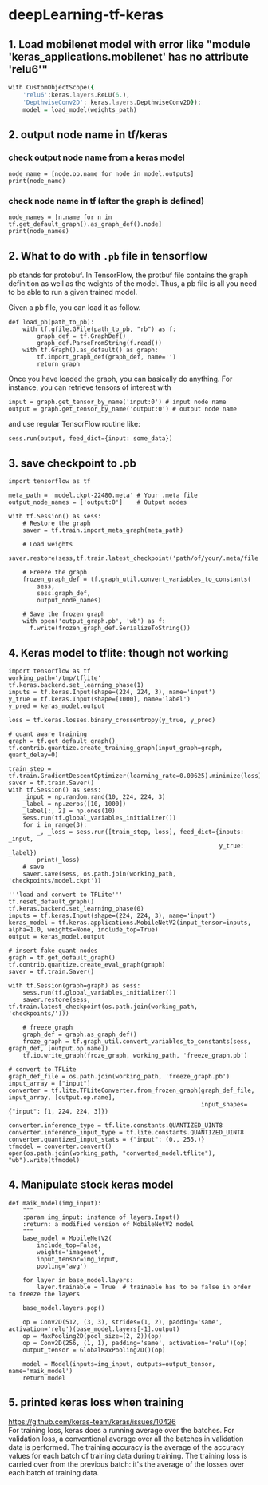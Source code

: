 # deepLearning-tf-keras

## 1. Load mobilenet model with error like "module 'keras_applications.mobilenet' has no attribute 'relu6'"
``` for keres version 2.2.4
with CustomObjectScope({
    'relu6':keras.layers.ReLU(6.),
    'DepthwiseConv2D': keras.layers.DepthwiseConv2D}):
    model = load_model(weights_path)
```

## 2. output node name in tf/keras

### check output node name from a keras model
```
node_name = [node.op.name for node in model.outputs]
print(node_name)
```

### check node name in tf (after the graph is defined)
```
node_names = [n.name for n in tf.get_default_graph().as_graph_def().node]
print(node_names)
```

## 2. What to do with `.pb` file in tensorflow
pb stands for protobuf. In TensorFlow, the protbuf file contains the graph definition as well as the weights of the model. Thus, a pb file is all you need to be able to run a given trained model.

Given a pb file, you can load it as follow.
```
def load_pb(path_to_pb):
    with tf.gfile.GFile(path_to_pb, "rb") as f:
        graph_def = tf.GraphDef()
        graph_def.ParseFromString(f.read())
    with tf.Graph().as_default() as graph:
        tf.import_graph_def(graph_def, name='')
        return graph
```
Once you have loaded the graph, you can basically do anything. For instance, you can retrieve tensors of interest with
```
input = graph.get_tensor_by_name('input:0') # input node name
output = graph.get_tensor_by_name('output:0') # output node name
```
and use regular TensorFlow routine like:
```
sess.run(output, feed_dict={input: some_data})
```
## 3. save checkpoint to .pb
```
import tensorflow as tf

meta_path = 'model.ckpt-22480.meta' # Your .meta file
output_node_names = ['output:0']    # Output nodes

with tf.Session() as sess:
    # Restore the graph
    saver = tf.train.import_meta_graph(meta_path)

    # Load weights
    saver.restore(sess,tf.train.latest_checkpoint('path/of/your/.meta/file'))

    # Freeze the graph
    frozen_graph_def = tf.graph_util.convert_variables_to_constants(
        sess,
        sess.graph_def,
        output_node_names)

    # Save the frozen graph
    with open('output_graph.pb', 'wb') as f:
      f.write(frozen_graph_def.SerializeToString())
```      

## 4. Keras model to tflite: though not working
```
import tensorflow as tf
working_path='/tmp/tflite'
tf.keras.backend.set_learning_phase(1)
inputs = tf.keras.Input(shape=(224, 224, 3), name='input')
y_true = tf.keras.Input(shape=[1000], name='label')
y_pred = keras_model.output

loss = tf.keras.losses.binary_crossentropy(y_true, y_pred)

# quant aware training
graph = tf.get_default_graph()
tf.contrib.quantize.create_training_graph(input_graph=graph, quant_delay=0)

train_step = tf.train.GradientDescentOptimizer(learning_rate=0.00625).minimize(loss)
saver = tf.train.Saver()
with tf.Session() as sess:
    _input = np.random.rand(10, 224, 224, 3)
    _label = np.zeros([10, 1000])
    _label[:, 2] = np.ones(10)
    sess.run(tf.global_variables_initializer())
    for i in range(3):
        _, _loss = sess.run([train_step, loss], feed_dict={inputs: _input,
                                                           y_true: _label})
        print(_loss)
    # save
    saver.save(sess, os.path.join(working_path, 'checkpoints/model.ckpt'))

'''load and convert to TFLite'''
tf.reset_default_graph()
tf.keras.backend.set_learning_phase(0)
inputs = tf.keras.Input(shape=(224, 224, 3), name='input')
keras_model = tf.keras.applications.MobileNetV2(input_tensor=inputs, alpha=1.0, weights=None, include_top=True)
output = keras_model.output

# insert fake quant nodes
graph = tf.get_default_graph()
tf.contrib.quantize.create_eval_graph(graph)
saver = tf.train.Saver()

with tf.Session(graph=graph) as sess:
    sess.run(tf.global_variables_initializer())
    saver.restore(sess, tf.train.latest_checkpoint(os.path.join(working_path, 'checkpoints/')))

    # freeze graph
    graph_def = graph.as_graph_def()
    froze_graph = tf.graph_util.convert_variables_to_constants(sess, graph_def, [output.op.name])
    tf.io.write_graph(froze_graph, working_path, 'freeze_graph.pb')

# convert to TFLite
graph_def_file = os.path.join(working_path, 'freeze_graph.pb')
input_array = ["input"]
converter = tf.lite.TFLiteConverter.from_frozen_graph(graph_def_file, input_array, [output.op.name],
                                                      input_shapes={"input": [1, 224, 224, 3]})

converter.inference_type = tf.lite.constants.QUANTIZED_UINT8
converter.inference_input_type = tf.lite.constants.QUANTIZED_UINT8
converter.quantized_input_stats = {"input": (0., 255.)}
tfmodel = converter.convert()
open(os.path.join(working_path, "converted_model.tflite"), "wb").write(tfmodel)
```
## 4. Manipulate stock keras model
```
def maik_model(img_input):
    """
    :param img_input: instance of layers.Input()
    :return: a modified version of MobileNetV2 model
    """
    base_model = MobileNetV2(
        include_top=False,
        weights='imagenet',
        input_tensor=img_input,
        pooling='avg')

    for layer in base_model.layers:
        layer.trainable = True  # trainable has to be false in order to freeze the layers

    base_model.layers.pop()

    op = Conv2D(512, (3, 3), strides=(1, 2), padding='same', activation='relu')(base_model.layers[-1].output)
    op = MaxPooling2D(pool_size=(2, 2))(op)
    op = Conv2D(256, (1, 1), padding='same', activation='relu')(op)
    output_tensor = GlobalMaxPooling2D()(op)

    model = Model(inputs=img_input, outputs=output_tensor, name='maik_model')
    return model
```
## 5. printed keras loss when training
https://github.com/keras-team/keras/issues/10426    
For training loss, keras does a running average over the batches. For validation loss, a conventional average over all the batches in validation data is performed. The training accuracy is the average of the accuracy values for each batch of training data during training. The training loss is carried over from the previous batch: it's the average of the losses over each batch of training data.
